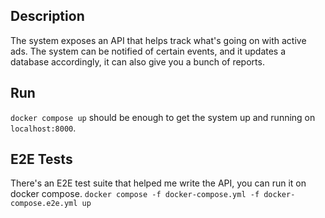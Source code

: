 ## Description
The system exposes an API that helps track what's going on with active ads.
The system can be notified of certain events, and it updates a database accordingly, it can also give you a bunch of reports.

## Run
`docker compose up` should be enough to get the system up and running on `localhost:8000`.

## E2E Tests
There's an E2E test suite that helped me write the API, you can run it on docker compose.
`docker compose -f docker-compose.yml -f docker-compose.e2e.yml up`
